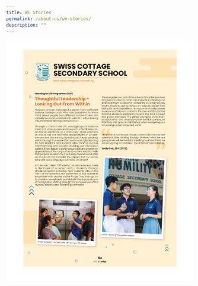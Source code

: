 ```yaml
---
title: WE Stories
permalink: /about-us/we-stories/
description: ""
---
```

![WE Stories](/images/About%20us/we%20stories_school%20webpage.jpg)